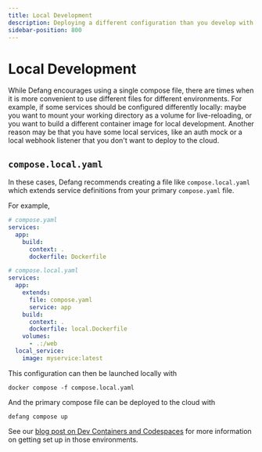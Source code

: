 ```yaml
---
title: Local Development
description: Deploying a different configuration than you develop with locally
sidebar-position: 800
---
```


# Local Development

While Defang encourages using a single compose file, there are times when it is more convenient to use different files for different environments. For example, if some services should be configured differently locally: maybe you want to mount your working directory as a volume for live-reloading, or you want to build a different container image for local development. Another reason may be that you have some local services, like an auth mock or a local webhook listener that you don't want to deploy to the cloud.

## `compose.local.yaml`

In these cases, Defang recommends creating a file like `compose.local.yaml` which extends service definitions from your primary `compose.yaml` file.

For example,

```yaml
# compose.yaml
services:
  app:
    build:
      context: .
      dockerfile: Dockerfile
```

```yaml
# compose.local.yaml
services:
  app:
    extends:
      file: compose.yaml
      service: app
    build:
      context: .
      dockerfile: local.Dockerfile
    volumes:
      - .:/web
  local_service:
    image: myservice:latest
 ```

This configuration can then be launched locally with

```
docker compose -f compose.local.yaml
```

And the primary compose file can be deployed to the cloud with

```
defang compose up
```

See our [blog post on Dev Containers and Codespaces](/blog/2024/03/20/dev-environments) for more information on getting set up in those environments.
